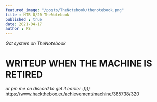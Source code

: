 ```yaml
---
featured_image: "/posts/TheNotebook/thenotebook.png"
title : HTB 8/20 TheNotebook 
published : true
date: 2021-04-17
author : PS
---
```


*Got system on TheNotebook*
# WRITEUP WHEN THE MACHINE IS RETIRED
*or pm me on discord to get it earlier :))))* 
https://www.hackthebox.eu/achievement/machine/385738/320
